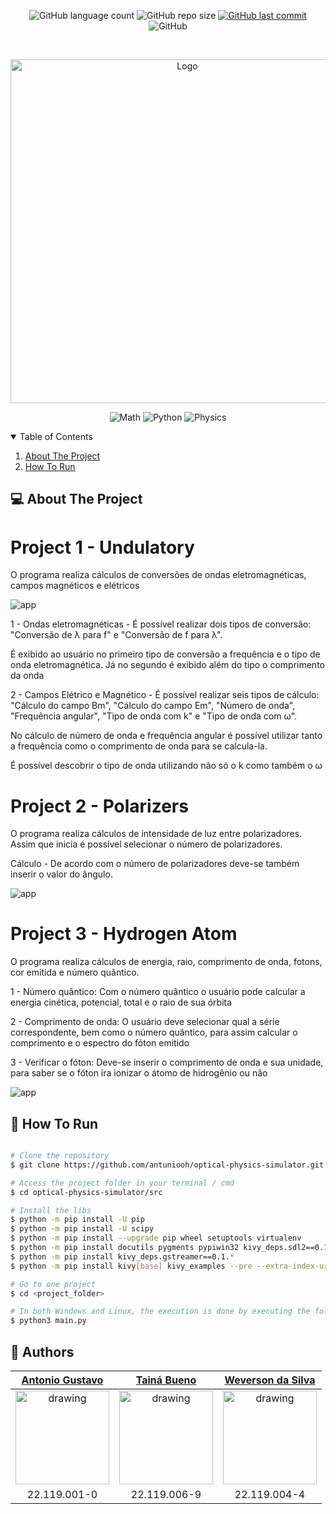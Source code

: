 <p align="center">
  <img alt="GitHub language count" src="https://img.shields.io/github/languages/count/antuniooh/optical-physics-simulator">

  <img alt="GitHub repo size" src="https://img.shields.io/github/repo-size/antuniooh/optical-physics-simulator">
  
  <a href="https://github.com/antuniooh/optical-physics-simulator/commits/master">
    <img alt="GitHub last commit" src="https://img.shields.io/github/last-commit/antuniooh/optical-physics-simulator">
  </a>
  
   <img alt="GitHub" src="https://img.shields.io/github/license/antuniooh/optical-physics-simulator">
</p>


<!-- PROJECT LOGO -->
<br />
<p align="center">
  <a href="https://github.com/antuniooh/optical-physics-simulator">
    <img src="https://github.com/antuniooh/optical-physics-calculator/blob/master/code/Projeto%201%20-%20Ondulat%C3%B3ria/fundo.jpg" alt="Logo" width="550">
  </a>
</p>

<p align="center">
  <img alt="Math" src="https://img.shields.io/badge/Math-red?style=for-the-badge&logo=math&logoColor=white"/>
  <img alt="Python" src="https://img.shields.io/badge/Python-darkblue?style=for-the-badge&logo=python&logoColor=white"/>
    <img alt="Physics" src="https://img.shields.io/badge/Physics-darkrgreen?style=for-the-badge&logo=physics&logoColor=white"/>
</p>


<!-- TABLE OF CONTENTS -->
<details open="open">
  <summary>Table of Contents</summary>
  <ol>
    <li>
      <a href="#-about-the-project">About The Project</a>
    </li>
    <li>
      <a href="#-how-to-run">How To Run</a>
    </li>
  </ol>
</details>


<!-- ABOUT THE PROJECT -->
## 💻 About The Project

# Project 1 - Undulatory
O programa realiza cálculos de conversões de ondas eletromagnéticas, campos magnéticos e elétricos

![app](https://github.com/antuniooh/optical-physics-simulator/blob/master/images/app.gif)

1 - Ondas eletromagnéticas - É possível realizar dois tipos de conversão: "Conversão de λ para f" e "Conversão de f para λ".

É exibido ao usuário no primeiro tipo de conversão a frequência e o tipo de onda eletromagnética. Já no segundo é exibido além do tipo o comprimento da onda

2 - Campos Elétrico e Magnético - É possível realizar seis tipos de cálculo: "Cálculo do campo Bm", "Cálculo do campo Em", "Número de onda", "Frequência angular", "Tipo de onda com k" e "Tipo de onda com ω".

No cálculo de número de onda e frequência angular é possível utilizar tanto a frequência como o comprimento de onda para se calcula-la.

É possível descobrir o tipo de onda utilizando não só o k como também o ω

# Project 2 - Polarizers
O programa realiza cálculos de intensidade de luz entre polarizadores. Assim que inicia é possível selecionar o número de polarizadores.

Cálculo - De acordo com o número de polarizadores deve-se também inserir o valor do ângulo.

![app](https://github.com/antuniooh/optical-physics-simulator/blob/master/images/app.gif)

# Project 3 - Hydrogen Atom
O programa realiza cálculos de energia, raio, comprimento de onda, fotons, cor emitida e número quântico.

1 - Número quântico: Com o número quântico o usuário pode calcular a energia cinética, potencial, total e o raio de sua órbita

2 - Comprimento de onda: O usuário deve selecionar qual a série correspondente, bem como o número quântico, para assim calcular o comprimento e o espectro do fóton emitido

3 - Verificar o fóton: Deve-se inserir o comprimento de onda e sua unidade, para saber se o fóton ira ionizar o átomo de hidrogênio ou não

![app](https://github.com/antuniooh/optical-physics-simulator/blob/master/images/app.gif)

<!-- HOW TO RUN -->
## 🚀 How To Run

```bash

# Clone the repository
$ git clone https://github.com/antuniooh/optical-physics-simulator.git

# Access the project folder in your terminal / cmd
$ cd optical-physics-simulator/src

# Install the libs
$ python -m pip install -U pip
$ python -m pip install -U scipy
$ python -m pip install --upgrade pip wheel setuptools virtualenv
$ python -m pip install docutils pygments pypiwin32 kivy_deps.sdl2==0.1.* kivy_deps.glew==0.1.*
$ python -m pip install kivy_deps.gstreamer==0.1.*
$ python -m pip install kivy[base] kivy_examples --pre --extra-index-url https://kivy.org/downloads/simple/

# Go to one project
$ cd <project_folder>

# In both Windows and Linux, the execution is done by executing the following line in the terminal, or using an IDE of your choice.
$ python3 main.py

```

<!-- AUTHORS -->
## 🤖 Authors

[Antonio Gustavo](https://github.com/antuniooh)           |  [Tainá Bueno](https://github.com/tainacbueno)           |  [Weverson da Silva](https://github.com/WebisD)
:-------------------------:|:-------------------------:|:-------------------------:
<img src="https://avatars.githubusercontent.com/u/51217271?v=4" alt="drawing" width="150"/>  |  <img src="https://avatars.githubusercontent.com/u/56885213?v=4" alt="drawing" width="150"/>| <img src="https://avatars.githubusercontent.com/u/49571908?v=4" alt="drawing" width="150"/>
22.119.001-0 | 22.119.006-9 | 22.119.004-4
